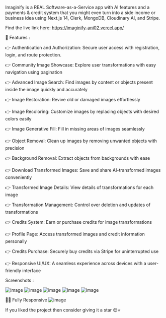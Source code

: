 Imaginify is a REAL Software-as-a-Service app with AI features and a payments & credit system that you might even turn into a side income or business idea using Next.js 14, Clerk, MongoDB, Cloudinary AI, and Stripe.

Find the live link here: https://imaginify-ani02.vercel.app/

🔋 Features :

👉 Authentication and Authorization: Secure user access with registration, login, and route protection.

👉 Community Image Showcase: Explore user transformations with easy navigation using pagination

👉 Advanced Image Search: Find images by content or objects present inside the image quickly and accurately

👉 Image Restoration: Revive old or damaged images effortlessly

👉 Image Recoloring: Customize images by replacing objects with desired colors easily

👉 Image Generative Fill: Fill in missing areas of images seamlessly

👉 Object Removal: Clean up images by removing unwanted objects with precision

👉 Background Removal: Extract objects from backgrounds with ease

👉 Download Transformed Images: Save and share AI-transformed images conveniently

👉 Transformed Image Details: View details of transformations for each image

👉 Transformation Management: Control over deletion and updates of transformations

👉 Credits System: Earn or purchase credits for image transformations

👉 Profile Page: Access transformed images and credit information personally

👉 Credits Purchase: Securely buy credits via Stripe for uninterrupted use

👉 Responsive UI/UX: A seamless experience across devices with a user-friendly interface

Screenshots : 

![image](https://github.com/Anikesh02/Imaginify/assets/140998878/3db53206-6375-4c74-876a-d3fa22a98422)
![image](https://github.com/Anikesh02/Imaginify/assets/140998878/badd514e-c6b7-4c66-8168-5f5ffa8b599e)
![image](https://github.com/Anikesh02/Imaginify/assets/140998878/2165eb13-ccd5-4d1e-afc3-5c7b3811d7bb)
![image](https://github.com/Anikesh02/Imaginify/assets/140998878/e023fea5-d641-44b4-aaf2-11f82d48459f)
![image](https://github.com/Anikesh02/Imaginify/assets/140998878/dbcd2e08-c3fa-4fa5-8f7a-2e3786e77ad4)


👨‍💻 Fully Responsive
![image](https://github.com/Anikesh02/Imaginify/assets/140998878/343d6d1d-c204-47a4-8876-fbb35a77e64d)



If you liked the project then consider giving it a star 😊⭐

